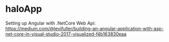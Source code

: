 # haloApp

Setting up Angular with .NetCore Web Api:
   https://medium.com/@levifuller/building-an-angular-application-with-asp-net-core-in-visual-studio-2017-visualized-f4b163830eaa
